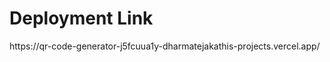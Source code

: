 <h1>Deployment Link</h1>
<p>https://qr-code-generator-j5fcuua1y-dharmatejakathis-projects.vercel.app/</p>
